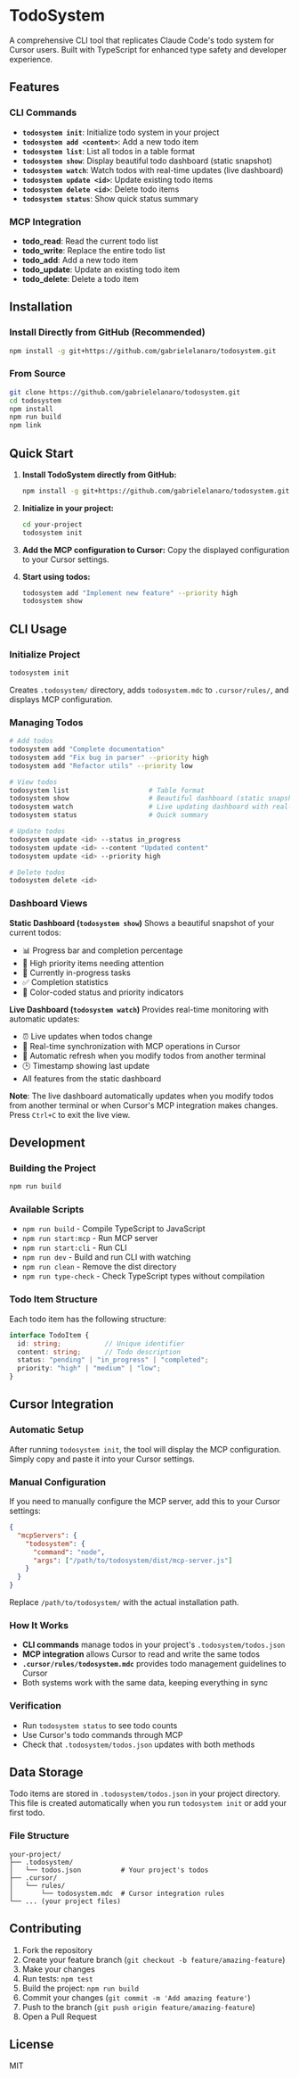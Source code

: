 # TodoSystem

A comprehensive CLI tool that replicates Claude Code's todo system for Cursor users. Built with TypeScript for enhanced type safety and developer experience.

## Features

### CLI Commands
- **`todosystem init`**: Initialize todo system in your project
- **`todosystem add <content>`**: Add a new todo item
- **`todosystem list`**: List all todos in a table format
- **`todosystem show`**: Display beautiful todo dashboard (static snapshot)
- **`todosystem watch`**: Watch todos with real-time updates (live dashboard)
- **`todosystem update <id>`**: Update existing todo items
- **`todosystem delete <id>`**: Delete todo items
- **`todosystem status`**: Show quick status summary

### MCP Integration
- **todo_read**: Read the current todo list
- **todo_write**: Replace the entire todo list  
- **todo_add**: Add a new todo item
- **todo_update**: Update an existing todo item
- **todo_delete**: Delete a todo item

## Installation

### Install Directly from GitHub (Recommended)

```bash
npm install -g git+https://github.com/gabrielelanaro/todosystem.git
```

### From Source

```bash
git clone https://github.com/gabrielelanaro/todosystem.git
cd todosystem
npm install
npm run build
npm link
```

## Quick Start

1. **Install TodoSystem directly from GitHub:**
   ```bash
   npm install -g git+https://github.com/gabrielelanaro/todosystem.git
   ```

2. **Initialize in your project:**
   ```bash
   cd your-project
   todosystem init
   ```

3. **Add the MCP configuration to Cursor:**
   Copy the displayed configuration to your Cursor settings.

4. **Start using todos:**
   ```bash
   todosystem add "Implement new feature" --priority high
   todosystem show
   ```

## CLI Usage

### Initialize Project
```bash
todosystem init
```
Creates `.todosystem/` directory, adds `todosystem.mdc` to `.cursor/rules/`, and displays MCP configuration.

### Managing Todos
```bash
# Add todos
todosystem add "Complete documentation"
todosystem add "Fix bug in parser" --priority high
todosystem add "Refactor utils" --priority low

# View todos
todosystem list                    # Table format
todosystem show                    # Beautiful dashboard (static snapshot)
todosystem watch                   # Live updating dashboard with real-time updates
todosystem status                  # Quick summary

# Update todos
todosystem update <id> --status in_progress
todosystem update <id> --content "Updated content"
todosystem update <id> --priority high

# Delete todos
todosystem delete <id>
```

### Dashboard Views

**Static Dashboard (`todosystem show`)**
Shows a beautiful snapshot of your current todos:
- 📊 Progress bar and completion percentage  
- 🚨 High priority items needing attention
- 🔄 Currently in-progress tasks
- ✅ Completion statistics
- 🎨 Color-coded status and priority indicators

**Live Dashboard (`todosystem watch`)**
Provides real-time monitoring with automatic updates:
- ⏰ Live updates when todos change
- 🔄 Real-time synchronization with MCP operations in Cursor
- 📱 Automatic refresh when you modify todos from another terminal
- 🕒 Timestamp showing last update
- All features from the static dashboard

**Note**: The live dashboard automatically updates when you modify todos from another terminal or when Cursor's MCP integration makes changes. Press `Ctrl+C` to exit the live view.

## Development

### Building the Project

```bash
npm run build
```

### Available Scripts

- `npm run build` - Compile TypeScript to JavaScript
- `npm run start:mcp` - Run MCP server
- `npm run start:cli` - Run CLI
- `npm run dev` - Build and run CLI with watching
- `npm run clean` - Remove the dist directory
- `npm run type-check` - Check TypeScript types without compilation

### Todo Item Structure

Each todo item has the following structure:

```typescript
interface TodoItem {
  id: string;           // Unique identifier
  content: string;      // Todo description
  status: "pending" | "in_progress" | "completed";
  priority: "high" | "medium" | "low";
}
```

## Cursor Integration

### Automatic Setup
After running `todosystem init`, the tool will display the MCP configuration. Simply copy and paste it into your Cursor settings.

### Manual Configuration
If you need to manually configure the MCP server, add this to your Cursor settings:

```json
{
  "mcpServers": {
    "todosystem": {
      "command": "node",
      "args": ["/path/to/todosystem/dist/mcp-server.js"]
    }
  }
}
```

Replace `/path/to/todosystem/` with the actual installation path.

### How It Works
- **CLI commands** manage todos in your project's `.todosystem/todos.json`
- **MCP integration** allows Cursor to read and write the same todos
- **`.cursor/rules/todosystem.mdc`** provides todo management guidelines to Cursor
- Both systems work with the same data, keeping everything in sync

### Verification
- Run `todosystem status` to see todo counts
- Use Cursor's todo commands through MCP
- Check that `.todosystem/todos.json` updates with both methods

## Data Storage

Todo items are stored in `.todosystem/todos.json` in your project directory. This file is created automatically when you run `todosystem init` or add your first todo.

### File Structure
```
your-project/
├── .todosystem/
│   └── todos.json          # Your project's todos
├── .cursor/
│   └── rules/
│       └── todosystem.mdc  # Cursor integration rules
└── ... (your project files)
```

## Contributing

1. Fork the repository
2. Create your feature branch (`git checkout -b feature/amazing-feature`)
3. Make your changes
4. Run tests: `npm test`
5. Build the project: `npm run build`
6. Commit your changes (`git commit -m 'Add amazing feature'`)
7. Push to the branch (`git push origin feature/amazing-feature`)
8. Open a Pull Request

## License

MIT